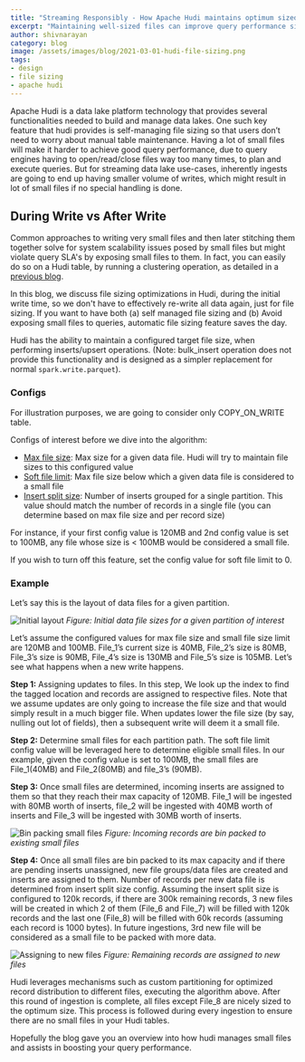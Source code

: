 ```yaml
---
title: "Streaming Responsibly - How Apache Hudi maintains optimum sized files"
excerpt: "Maintaining well-sized files can improve query performance significantly"
author: shivnarayan
category: blog
image: /assets/images/blog/2021-03-01-hudi-file-sizing.png
tags:
- design
- file sizing
- apache hudi
---
```


Apache Hudi is a data lake platform technology that provides several functionalities needed to build and manage data lakes. 
One such key feature that hudi provides is self-managing file sizing so that users don’t need to worry about 
manual table maintenance. Having a lot of small files will make it harder to achieve good query performance, due to query engines
having to open/read/close files way too many times, to plan and execute queries. But for streaming data lake use-cases, 
inherently ingests are going to end up having smaller volume of writes, which might result in lot of small files if no special handling is done.
<!--truncate-->
## During Write vs After Write

Common approaches to writing very small files and then later stitching them together solve for system scalability issues posed 
by small files but might violate query SLA's by exposing small files to them. In fact, you can easily do so on a Hudi table, 
by running a clustering operation, as detailed in a [previous blog](/blog/2021/01/27/hudi-clustering-intro). 

In this blog, we discuss file sizing optimizations in Hudi, during the initial write time, so we don't have to effectively 
re-write all data again, just for file sizing. If you want to have both (a) self managed file sizing and 
(b) Avoid exposing small files to queries, automatic file sizing feature saves the day.

Hudi has the ability to maintain a configured target file size, when performing inserts/upsert operations. 
(Note: bulk_insert operation does not provide this functionality and is designed as a simpler replacement for 
normal `spark.write.parquet`).

### Configs

For illustration purposes, we are going to consider only COPY_ON_WRITE table.

Configs of interest before we dive into the algorithm:

- [Max file size](/docs/configurations#hoodieparquetmaxfilesize): Max size for a given data file. Hudi will try to maintain file sizes to this configured value <br/>
- [Soft file limit](/docs/configurations#hoodieparquetsmallfilelimit): Max file size below which a given data file is considered to a small file <br/>
- [Insert split size](/docs/configurations#hoodiecopyonwriteinsertsplitsize): Number of inserts grouped for a single partition. This value should match 
the number of records in a single file (you can determine based on max file size and per record size)

For instance, if your first config value is 120MB and 2nd config value is set to 100MB, any file whose size is < 100MB 
would be considered a small file.

If you wish to turn off this feature, set the config value for soft file limit to 0.

### Example

Let’s say this is the layout of data files for a given partition.

![Initial layout](/assets/images/blog/hudi-file-sizing/initial_layout.png)
_Figure: Initial data file sizes for a given partition of interest_

Let’s assume the configured values for max file size and small file size limit are 120MB and 100MB. File_1’s current 
size is 40MB, File_2’s size is 80MB, File_3’s size is 90MB, File_4’s size is 130MB and File_5’s size is 105MB. Let’s see 
what happens when a new write happens. 

**Step 1:** Assigning updates to files. In this step, We look up the index to find the tagged location and records are 
assigned to respective files. Note that we assume updates are only going to increase the file size and that would simply result
in a much bigger file. When updates lower the file size (by say, nulling out lot of fields), then a subsequent write will deem 
it a small file.

**Step 2:**  Determine small files for each partition path. The soft file limit config value will be leveraged here 
to determine eligible small files. In our example, given the config value is set to 100MB, the small files are File_1(40MB)
and File_2(80MB) and file_3’s (90MB).

**Step 3:** Once small files are determined, incoming inserts are assigned to them so that they reach their max capacity of 
120MB. File_1 will be ingested with 80MB worth of inserts, file_2 will be ingested with 40MB worth of inserts and 
File_3 will be ingested with 30MB worth of inserts.

![Bin packing small files](/assets/images/blog/hudi-file-sizing/bin_packing_existing_data_files.png)
_Figure: Incoming records are bin packed to existing small files_

**Step 4:** Once all small files are bin packed to its max capacity and if there are pending inserts unassigned, new file 
groups/data files are created and inserts are assigned to them. Number of records per new data file is determined from insert split 
size config. Assuming the insert split size is configured to 120k records, if there are 300k remaining records, 3 new 
files will be created in which 2 of them (File_6 and File_7) will be filled with 120k records and the last one (File_8)
will be filled with 60k records (assuming each record is 1000 bytes). In future ingestions, 3rd new file will be 
considered as a small file to be packed with more data.

![Assigning to new files](/assets/images/blog/hudi-file-sizing/adding_new_files.png)
_Figure: Remaining records are assigned to new files_

Hudi leverages mechanisms such as custom partitioning for optimized record distribution to different files, executing
the algorithm above. After this round of ingestion is complete, all files except File_8 are nicely sized to the optimum size. 
This process is followed during every ingestion to ensure there are no small files in your Hudi tables. 

Hopefully the blog gave you an overview into how hudi manages small files and assists in boosting your query performance.

